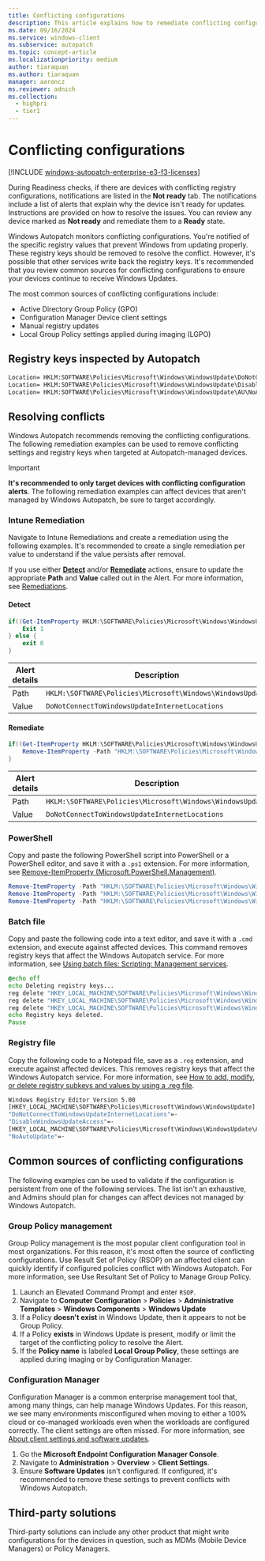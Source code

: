 ```yaml
---
title: Conflicting configurations
description: This article explains how to remediate conflicting configurations affecting the Windows Autopatch service.
ms.date: 09/16/2024
ms.service: windows-client
ms.subservice: autopatch
ms.topic: concept-article
ms.localizationpriority: medium
author: tiaraquan
ms.author: tiaraquan
manager: aaroncz
ms.reviewer: adnich
ms.collection:
  - highpri
  - tier1
---
```


# Conflicting configurations

[!INCLUDE [windows-autopatch-enterprise-e3-f3-licenses](../includes/windows-autopatch-enterprise-e3-f3-licenses.md)]

During Readiness checks, if there are devices with conflicting registry configurations, notifications are listed in the **Not ready** tab. The notifications include a list of alerts that explain why the device isn't ready for updates. Instructions are provided on how to resolve the issues. You can review any device marked as **Not ready** and remediate them to a **Ready** state.

Windows Autopatch monitors conflicting configurations. You're notified of the specific registry values that prevent Windows from updating properly. These registry keys should be removed to resolve the conflict. However, it's possible that other services write back the registry keys. It's recommended that you review common sources for conflicting configurations to ensure your devices continue to receive Windows Updates.

The most common sources of conflicting configurations include:

- Active Directory Group Policy (GPO)
- Configuration Manager Device client settings
- Manual registry updates
- Local Group Policy settings applied during imaging (LGPO)

## Registry keys inspected by Autopatch

```cmd
Location= HKLM:SOFTWARE\Policies\Microsoft\Windows\WindowsUpdate\DoNotConnectToWindowsUpdateInternetLocations Value=Any
Location= HKLM:SOFTWARE\Policies\Microsoft\Windows\WindowsUpdate\DisableWindowsUpdateAccess Value=Any
Location= HKLM:SOFTWARE\Policies\Microsoft\Windows\WindowsUpdate\AU\NoAutoUpdate Value=Any
```

## Resolving conflicts

Windows Autopatch recommends removing the conflicting configurations. The following remediation examples can be used to remove conflicting settings and registry keys when targeted at Autopatch-managed devices.

> [!IMPORTANT]
> **It's recommended to only target devices with conflicting configuration alerts**. The following remediation examples can affect devices that aren't managed by Windows Autopatch, be sure to target accordingly.

### Intune Remediation

Navigate to Intune Remediations and create a remediation using the following examples. It's recommended to create a single remediation per value to understand if the value persists after removal.

If you use either [**Detect**](#detect) and/or [**Remediate**](#remediate) actions, ensure to update the appropriate **Path** and **Value** called out in the Alert. For more information, see [Remediations](/mem/intune/fundamentals/remediations).

#### Detect

```powershell
if((Get-ItemProperty HKLM:\SOFTWARE\Policies\Microsoft\Windows\WindowsUpdate).PSObject.Properties.Name -contains 'DoNotConnectToWindowsUpdateInternetLocations') {
    Exit 1
} else {
    exit 0
}
```

| Alert details | Description |
| ----- | ----- |
| Path | `HKLM:\SOFTWARE\Policies\Microsoft\Windows\WindowsUpdate` |
| Value | `DoNotConnectToWindowsUpdateInternetLocations` |

#### Remediate

```powershell
if((Get-ItemProperty HKLM:\SOFTWARE\Policies\Microsoft\Windows\WindowsUpdate).PSObject.Properties.Name -contains 'DoNotConnectToWindowsUpdateInternetLocations') {
    Remove-ItemProperty -Path "HKLM:\SOFTWARE\Policies\Microsoft\Windows\WindowsUpdate" -Name "DoNotConnectToWindowsUpdateInternetLocations"
}
```

| Alert details | Description |
| ----- | ----- |
| Path | `HKLM:\SOFTWARE\Policies\Microsoft\Windows\WindowsUpdate` |
| Value | `DoNotConnectToWindowsUpdateInternetLocations` |

### PowerShell

Copy and paste the following PowerShell script into PowerShell or a PowerShell editor, and save it with a `.ps1` extension. For more information, see [Remove-ItemProperty (Microsoft.PowerShell.Management)](/powershell/module/microsoft.powershell.management/remove-itemproperty).

```powershell
Remove-ItemProperty -Path "HKLM:\SOFTWARE\Policies\Microsoft\Windows\WindowsUpdate" -Name "DoNotConnectToWindowsUpdateInternetLocations"
Remove-ItemProperty -Path "HKLM:\SOFTWARE\Policies\Microsoft\Windows\WindowsUpdate" -Name "DisableWindowsUpdateAccess"
Remove-ItemProperty -Path "HKLM:\SOFTWARE\Policies\Microsoft\Windows\WindowsUpdate\AU" -Name "NoAutoUpdate"
```

### Batch file

Copy and paste the following code into a text editor, and save it with a `.cmd` extension, and execute against affected devices. This command removes registry keys that affect the Windows Autopatch service. For more information, see [Using batch files: Scripting: Management services](/previous-versions/windows/it-pro/windows-server-2003/cc758944(v=ws.10)?redirectedfrom=MSDN).

```cmd
@echo off
echo Deleting registry keys...
reg delete "HKEY_LOCAL_MACHINE\SOFTWARE\Policies\Microsoft\Windows\WindowsUpdate" /v "DoNotConnectToWindowsUpdateInternetLocations" /f
reg delete "HKEY_LOCAL_MACHINE\SOFTWARE\Policies\Microsoft\Windows\WindowsUpdate" /v "DisableWindowsUpdateAccess" /f
reg delete "HKEY_LOCAL_MACHINE\SOFTWARE\Policies\Microsoft\Windows\WindowsUpdate\AU" /v "NoAutoUpdate" /f
echo Registry keys deleted.
Pause
```

### Registry file

Copy the following code to a Notepad file, save as a `.reg` extension, and execute against affected devices. This removes registry keys that affect the Windows Autopatch service. For more information, see [How to add, modify, or delete registry subkeys and values by using a .reg file](https://support.microsoft.com/topic/how-to-add-modify-or-delete-registry-subkeys-and-values-by-using-a-reg-file-9c7f37cf-a5e9-e1cd-c4fa-2a26218a1a23).

```cmd
Windows Registry Editor Version 5.00
[HKEY_LOCAL_MACHINE\SOFTWARE\Policies\Microsoft\Windows\WindowsUpdate]
"DoNotConnectToWindowsUpdateInternetLocations"=-
"DisableWindowsUpdateAccess"=-
[HKEY_LOCAL_MACHINE\SOFTWARE\Policies\Microsoft\Windows\WindowsUpdate\AU]
"NoAutoUpdate"=-
```

## Common sources of conflicting configurations

The following examples can be used to validate if the configuration is persistent from one of the following services. The list isn't an exhaustive, and Admins should plan for changes can affect devices not managed by Windows Autopatch.

### Group Policy management

Group Policy management is the most popular client configuration tool in most organizations. For this reason, it's most often the source of conflicting configurations. Use Result Set of Policy (RSOP) on an affected client can quickly identify if configured policies conflict with Windows Autopatch. For more information, see Use Resultant Set of Policy to Manage Group Policy.

1. Launch an Elevated Command Prompt and enter `RSOP`.
1. Navigate to **Computer Configuration** > **Policies** > **Administrative Templates** > **Windows Components** > **Windows Update**
1. If a Policy **doesn't exist** in Windows Update, then it appears to not be Group Policy.
1. If a Policy **exists** in Windows Update is present, modify or limit the target of the conflicting policy to resolve the Alert.
1. If the **Policy name** is labeled **Local Group Policy**, these settings are applied during imaging or by Configuration Manager.

### Configuration Manager

Configuration Manager is a common enterprise management tool that, among many things, can help manage Windows Updates. For this reason, we see many environments misconfigured when moving to either a 100% cloud or co-managed workloads even when the workloads are configured correctly. The client settings are often missed. For more information, see [About client settings and software updates](/mem/configmgr/core/clients/deploy/about-client-settings#software-updates).

1. Go the **Microsoft Endpoint Configuration Manager Console**.
1. Navigate to **Administration** > **Overview** > **Client Settings**.
1. Ensure **Software Updates** isn't configured. If configured, it's recommended to remove these settings to prevent conflicts with Windows Autopatch.

## Third-party solutions

Third-party solutions can include any other product that might write configurations for the devices in question, such as MDMs (Mobile Device Managers) or Policy Managers.

